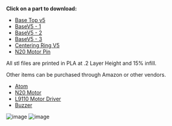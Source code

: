 **Click on a part to download:**

- [Base Top v5](https://github.com/PetTutor/PetTutor-Mini-Parts/blob/main/PowerBase%20Atom/Base%20top%20V5.stl)
- [BaseV5 - 1](https://github.com/PetTutor/PetTutor-Mini-Parts/blob/main/PowerBase%20Atom/BaseV5%20-%201.stl)
- [BaseV5 - 2](https://github.com/PetTutor/PetTutor-Mini-Parts/blob/main/PowerBase%20Atom/BaseV5%20-%202%20Clear.stl)
- [BaseV5 - 3](https://github.com/PetTutor/PetTutor-Mini-Parts/blob/main/PowerBase%20Atom/BaseV5%20-%203.stl)
- [Centering Ring V5](https://github.com/PetTutor/PetTutor-Mini-Parts/blob/main/PowerBase%20Atom/Centering%20ring%20V5.stl)
- [N20 Motor Pin](https://github.com/PetTutor/PetTutor-Mini-Parts/blob/main/PowerBase%20Atom/N20%20Motor%20Pin.stl)

All stl files are printed in PLA at .2 Layer Height and 15% infill. 

Other items can be purchased through Amazon or other vendors.

- [Atom](https://shop.m5stack.com/products/atom-lite-esp32-development-kit?srsltid=AfmBOorpaCo6LaSdYEo0xqwaS0408o4Nq70mW2EWUiq_U3TJ0CaQtvyv)
- [N20 Motor](https://www.amazon.com/DIANN-10pcs-Micro-Motor-Gearbox/dp/B0CRKXXGXC/ref=sr_1_6?crid=2EATTNSV8FGA0&dib=eyJ2IjoiMSJ9.PkC4L7juc7TBvok5GyDdI3Zj_7J5ObDnCwE80ri_XacrG8U3EptSpAvCIoEIsMBufoXo_XHvotbuEgRNvsLywz1wGjGN7yW_tw22zHYobUWrJ_fTQ-TJUCXnYXSrEqkkfmhhvIaSCSb9sh5MAooBs9N646QpnIm5NL4KJh8XNJC4kt2zVUdG2X_s5UhnqMGIvHDHHwKJqstFMDZreDyIpXoUSJKRFf6s1xm9yElbWwziIesOlilY49-sM-IM_rkZ0fLRnUZsOVbbhktf3_wSx9pPPOGMppX2RmaA1XPpVoM.crgaS5hN04BHh4BAPUTKasF7mXjCZN4fGI9X_8JsO8g&dib_tag=se&keywords=n20+motor&qid=1750974630&sprefix=n20%2Caps%2C157&sr=8-6)
- [L9110 Motor Driver](https://www.amazon.com/HiLetgo-H-bridge-Stepper-Controller-Arduino/dp/B00M0F243E/ref=sr_1_11?crid=2NDTDRG8HSRAZ&dib=eyJ2IjoiMSJ9.rnfzaR2dUkwLY47XW1d9Row0vgSfyrhcBGbqkJbu3iqqvC48cUPy6UgAWP9k4trzW5UjH1xFcAtaHpvf5HXZkNaXtCPwISZpHSg0HRHLix-IlDE-kRhwjJYgg8NzVgU7bJoI8DXDPgod514X9VVQMc6ypeB7N-k4-rGPOL7dwDzhTeAykCHQYMLqG4SzGlIjoam84Cv94PTmoTNzfe7mZijgJ_r8DuUVJOPoPc6GNoo.CdpO-6v1Deb1p4nJPLU7nB0v37ZzwwOt2mer646aYcQ&dib_tag=se&keywords=dc+motor+driver+esp32&qid=1750772317&sprefix=dc+motor+driver+%2Caps%2C163&sr=8-11)
- [Buzzer](https://www.amazon.com/QMseller-Connector-Active-Plastic-Electronic/dp/B07VX87W5Q/ref=sr_1_2_sspa?crid=3PGXR9NJSZ1ML&dib=eyJ2IjoiMSJ9.mngVaeKPfaSjJypt80Rt_Cs2bHcnr88bma-fT_LDqLuZbQqBchicAbzb8fgQ0MIr6aQ1DqjD2rtZ9uH9NXTk5FZjlpjGM5pPuBT0tuTu8ca5d3yGqNhCLzCNc_PiyDFlZZON_daGggbWeN2LBHsiZBaH4pCZC35k4x3gP4mTOUE6cdO6K_9d3QEwIQQaURuixIQqPflwf333RoFkBTb92wWWdbipBEAD1nWqr_rWzBiyrOB4QttO7qMH0nmIBG7fwFZyuQ7UpawxXzOCNDzNZaK3Jf5MVfvq9KkOg6Oygv8.rZq3GyGFamQZGUpWsNWpN5t4dB9dQnoA65l1gw1p7DM&dib_tag=se&keywords=buzzer&qid=1750974701&sprefix=buzzer%2Caps%2C153&sr=8-2-spons&sp_csd=d2lkZ2V0TmFtZT1zcF9hdGY&psc=1)

![image](https://github.com/user-attachments/assets/d1760cc5-7ac9-406a-a391-1646f957754d)
![image](https://github.com/user-attachments/assets/9bfdd3c7-56f1-459a-9d79-03fd8cafa7a4)



